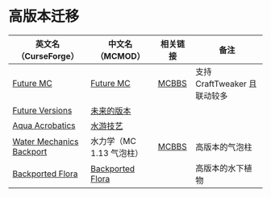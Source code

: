 # 高版本迁移

| 英文名（CurseForge）                                                                                     | 中文名（MCMOD）                                          | 相关链接                                               | 备注                         |
| -------------------------------------------------------------------------------------------------------- | -------------------------------------------------------- | ------------------------------------------------------ | ---------------------------- |
| [Future MC](https://www.curseforge.com/minecraft/mc-mods/future-mc)                                      | [Future MC](https://www.mcmod.cn/class/1608.html)        | [MCBBS](https://www.mcbbs.net/thread-913598-1-1.html)  | 支持 CraftTweaker 且联动较多 |
| [Future Versions](https://www.curseforge.com/minecraft/mc-mods/future-minecraft)                         | [未来的版本](https://www.mcmod.cn/class/1496.html)       |                                                        |                              |
| [Aqua Acrobatics](https://www.curseforge.com/minecraft/mc-mods/aqua-acrobatics)                          | [水游技艺](https://www.mcmod.cn/class/3306.html)         |                                                        |                              |
| [Water Mechanics Backport](https://www.curseforge.com/minecraft/mc-mods/bubble-column-elevator-backport) | 水力学（MC 1.13 气泡柱）                                 | [MCBBS](https://www.mcbbs.net/thread-1055679-1-1.html) | 高版本的气泡柱               |
| [Backported Flora](https://www.curseforge.com/minecraft/mc-mods/backported-flora)                        | [Backported Flora](https://www.mcmod.cn/class/2675.html) |                                                        | 高版本的水下植物             |
